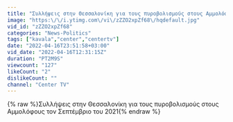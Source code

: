 ```yaml
---
title: "Συλλήψεις στην Θεσσαλονίκη για τους πυροβολισμούς στους Αμμολόφους τον Σεπτέμβριο του 2021"
image: "https:\/\/i.ytimg.com\/vi\/zZZO2xpZf68\/hqdefault.jpg"
vid_id: "zZZO2xpZf68"
categories: "News-Politics"
tags: ["kavala","center","centertv"]
date: "2022-04-16T23:51:58+03:00"
vid_date: "2022-04-16T12:31:15Z"
duration: "PT2M9S"
viewcount: "127"
likeCount: "2"
dislikeCount: ""
channel: "Center TV"
---
```

{% raw %}Συλλήψεις στην Θεσσαλονίκη για τους πυροβολισμούς στους Αμμολόφους τον Σεπτέμβριο του 2021{% endraw %}
